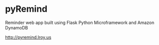 # pyRemind
Reminder web app built using Flask Python Microframework and Amazon DynamoDB

http://pyremind.lroy.us
